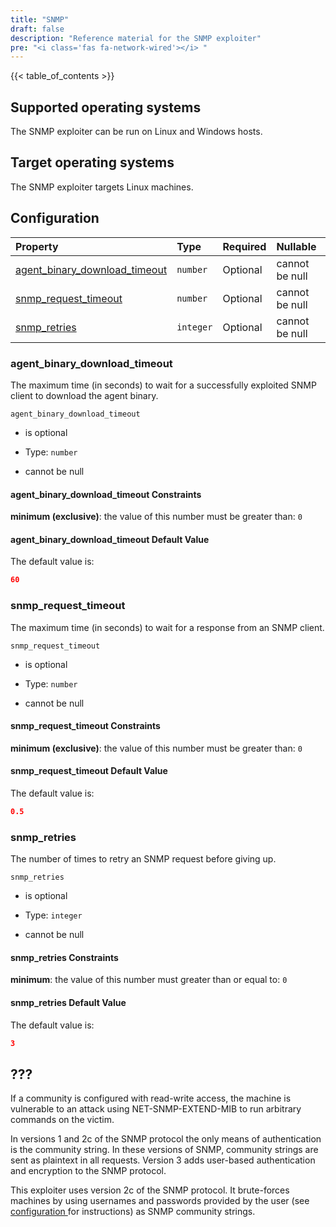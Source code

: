 ```yaml
---
title: "SNMP"
draft: false
description: "Reference material for the SNMP exploiter"
pre: "<i class='fas fa-network-wired'></i> "
---
```

{{< table_of_contents >}}

## Supported operating systems

The SNMP exploiter can be run on Linux and Windows hosts.

## Target operating systems

The SNMP exploiter targets Linux machines.

## Configuration

<!--
This documentation was autogenerated by passing the plugin's config-schema.json
through https://github.com/adobe/jsonschema2md. It was then modified by hand to
remove extraneous information.
-->

| Property                                                           | Type      | Required | Nullable       |
| :----------------------------------------------------------------- | :-------- | :------- | :------------- |
| [agent\_binary\_download\_timeout](#agent_binary_download_timeout) | `number`  | Optional | cannot be null |
| [snmp\_request\_timeout](#snmp_request_timeout)                    | `number`  | Optional | cannot be null |
| [snmp\_retries](#snmp_retries)                                     | `integer` | Optional | cannot be null |

### agent\_binary\_download\_timeout

The maximum time (in seconds) to wait for a successfully exploited SNMP client to download the agent binary.

`agent_binary_download_timeout`

* is optional

* Type: `number`

* cannot be null

#### agent\_binary\_download\_timeout Constraints

**minimum (exclusive)**: the value of this number must be greater than: `0`

#### agent\_binary\_download\_timeout Default Value

The default value is:

```json
60
```

### snmp\_request\_timeout

The maximum time (in seconds) to wait for a response from an SNMP client.

`snmp_request_timeout`

* is optional

* Type: `number`

* cannot be null

#### snmp\_request\_timeout Constraints

**minimum (exclusive)**: the value of this number must be greater than: `0`

#### snmp\_request\_timeout Default Value

The default value is:

```json
0.5
```

### snmp\_retries

The number of times to retry an SNMP request before giving up.

`snmp_retries`

* is optional

* Type: `integer`

* cannot be null

#### snmp\_retries Constraints

**minimum**: the value of this number must greater than or equal to: `0`

#### snmp\_retries Default Value

The default value is:

```json
3
```

## ???

If a community is configured with read-write access, the machine is vulnerable
to an attack using NET-SNMP-EXTEND-MIB to run arbitrary commands on the victim.

In versions 1 and 2c of the SNMP protocol the only means of authentication is
the community string. In these versions of SNMP, community strings are sent as
plaintext in all requests. Version 3 adds user-based authentication and
encryption to the SNMP protocol.

This exploiter uses version 2c of the SNMP protocol. It brute-forces machines
by using usernames and passwords provided by the user (see [configuration
](/usage/configuration) for instructions) as SNMP community strings.
